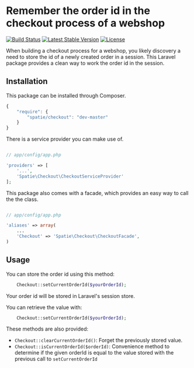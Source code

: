 # Remember the order id in the checkout process of a webshop

[![Build Status](https://secure.travis-ci.org/freekmurze/checkout.png)](http://travis-ci.org/freekmurze/checkout)
[![Latest Stable Version](https://poser.pugx.org/spatie/checkout/version.png)](https://packagist.org/packages/spatie/checkout)
[![License](https://poser.pugx.org/spatie/checkout/license.png)](https://packagist.org/packages/spatie/checkout)

When building a checkout process for a webshop, you likely discovery a need to store the id of a newly created order in a session.
This Laravel package provides a clean way to work the order id in the session.


## Installation

This package can be installed through Composer.

```js
{
    "require": {
		"spatie/checkout": "dev-master"
	}
}
```

There is a service provider you can make use of.

```php

// app/config/app.php

'providers' => [
    '...',
    'Spatie\Checkout\CheckoutServiceProvider'
];
```

This package also comes with a facade, which provides an easy way to call the the class.


```php

// app/config/app.php

'aliases' => array(
	...
	'Checkout' => 'Spatie\Checkout\CheckoutFacade',
)
```

## Usage

You can store the order id using this method:

```php
    Checkout::setCurrentOrderId($yourOrderId);
```

Your order id will be stored in Laravel's session store.

You can retrieve the value with:

```php
    Checkout::setCurrentOrderId($yourOrderId);
```

These methods are also provided:

* `Checkout::clearCurrentOrderId()`: Forget the previously stored value.
* `Checkout::isCurrentOrderId($orderId)`: Convenience method to determine if the given orderId is equal to the value stored with the previous call to `setCurrentOrderId`

